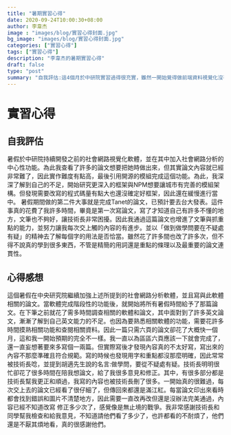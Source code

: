 ```yaml
---
title: "暑期實習心得"
date: 2020-09-24T10:00:30+08:00
author: 李韋杰
image : "images/blog/實習心得封面.jpg"
bg_image: "images/blog/實習心得封面.jpg"
categories: ["實習心得"]
tags: ["實習心得"]
description: "李韋杰的暑期實習心得"
draft: false
type: "post"
summary: "自我評估:這4個月於中研院實習過得很充實，雖然一開始覺得做前端資料視覺化沒有很需技術實力的感覺，也想說來這裡想多學習一點與機器學習有關的內容，但在接觸和學習網頁前端後..." 
---
```

# **實習心得** #
## 自我評估 ##
暑假於中研院持續開發之前的社會網路視覺化軟體，並在其中加入社會網路分析的中心性功能。為此我查看了許多的論文想要把她時做出來，但其實論文內容就已經非常難了，因此實作難度有點高，最後引用開源的模組完成這個功能。為此，我深深了解到自己的不足，開始研究更深入的框架與NPM想要讓城市有完善的模組架構。但發現需要改寫的程式碼量有點大也還沒確定好框架，因此還在緩慢進行當中。
暑假期間做的第二件大事就是完成Tanet的論文，已預計要去台大發表。這件事真的花費了我許多時間，畢竟是第一次寫論文，寫了才知道自己有許多不懂的地方，文筆也不夠好，讓技術長非常困擾。因此我通過這篇論文也增進了文筆與抓重點的能力，並努力讓我每次交上觸的內容的有進步。並以「做到做學問要在不疑處有疑」的精神去了解每個字的用法是否恰當。雖然花了許多間也改了許多次，但不得不說真的學到很多東西，不管是精簡的用詞還是重點的條理以及最重要的論文連貫性。

## 心得感想 ##
這個暑假在中央研究院繼續加強上述所提到的社會網路分析軟體，並且寫與此軟體相關的論文。當軟體完成階段性的功能後，就開始將所有暑假時間給予了那篇論文。在下筆之前就花了需多時間調查相關的軟體和論文，其中面對到了許多英文論文，漸漸了解到自己英文能力的不足。也因為要熟悉相關軟體的功能，需要花許多時間摸熟相關功能和查閱相關資料。因此一篇只需六頁的論文卻花了大概快一個月，這和我一開始預期的完全不一樣。我一直以為區區六頁應該一下就會完成了，還一直妄想著要來多寫個一兩篇。但實際寫後才發現內容真的不太好寫，寫出來的內容不那麼準確且符合規範。寫的時候也發現用字和重點都沒那麼明確，因此常常被技術長唸，並提到胡適先生說的名言:做學問，要從不疑處有疑。技術長明明很忙卻花了很多時間在陪我想論文，給了我很多意見和修正。其中，有很多部分都是技術長幫我更正和順過，我寫的內容也被技術長刪了很多。一開始真的很難過，每次交上去的論文已經看了很仔細了，但傳回來都還是滿江紅。每當論文印出來看時都會找到錯誤和圖片不清楚地方，因此需要一直改再改但還是沒辦法完美通過，內容已經不知道改寫 修正多少次了，感覺像是無止境的戰爭。我非常感謝技術長和同學幫我檢查和給我意見，不知道請他們看了多少了，也許都看的不耐煩了，他們還是不厭其煩地看，真的很感謝他們。
